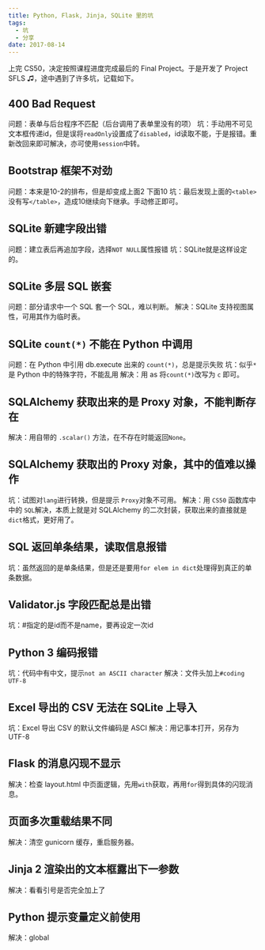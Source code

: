 ```yaml
---
title: Python, Flask, Jinja, SQLite 里的坑
tags:
  - 坑
  - 分享
date: 2017-08-14
---
```

上完 CS50，决定按照课程进度完成最后的 Final Project。于是开发了 Project SFLS ♫，途中遇到了许多坑，记载如下。
<!-- more -->

## 400 Bad Request
问题：表单与后台程序不匹配（后台调用了表单里没有的项）
坑：手动用不可见文本框传递id，但是误将`readOnly`设置成了`disabled`，id读取不能，于是报错。重新改回来即可解决，亦可使用`session`中转。

## Bootstrap 框架不对劲
问题：本来是10-2的排布，但是却变成上面2 下面10
坑：最后发现上面的`<table>`没有写`</table>`，造成10继续向下继承。手动修正即可。

## SQLite 新建字段出错
问题：建立表后再追加字段，选择`NOT NULL`属性报错
坑：SQLite就是这样设定的。

## SQLite 多层 SQL 嵌套
问题：部分请求中一个 SQL 套一个 SQL，难以判断。
解决：SQLite 支持视图属性，可用其作为临时表。

## SQLite `count(*)` 不能在 Python 中调用
问题：在 Python 中引用 db.execute 出来的 `count(*)`，总是提示失败
坑：似乎`*`是 Python 中的特殊字符，不能乱用
解决：用 as 将`count(*)`改写为 `c` 即可。

## SQLAlchemy 获取出来的是 Proxy 对象，不能判断存在
解决：用自带的 `.scalar()` 方法，在不存在时能返回`None`。

## SQLAlchemy 获取出的 Proxy 对象，其中的值难以操作
坑：试图对`lang`进行转换，但是提示 `Proxy`对象不可用。
解决：用 `CS50` 函数库中中的 `SQL`解决，本质上就是对 SQLAlchemy 的二次封装，获取出来的直接就是`dict`格式，更好用了。

## SQL 返回单条结果，读取信息报错
坑：虽然返回的是单条结果，但是还是要用`for elem in dict`处理得到真正的单条数据。

## Validator.js 字段匹配总是出错
坑：#指定的是id而不是name，要再设定一次id

## Python 3 编码报错
坑：代码中有中文，提示`not an ASCII character`
解决：文件头加上`#coding UTF-8`

## Excel 导出的 CSV 无法在 SQLite 上导入
坑：Excel 导出 CSV 的默认文件编码是 ASCI
解决：用记事本打开，另存为 UTF-8

## Flask 的消息闪现不显示
解决：检查 layout.html 中页面逻辑，先用`with`获取，再用`for`得到具体的闪现消息。

## 页面多次重载结果不同
解决：清空 gunicorn 缓存，重启服务器。

## Jinja 2 渲染出的文本框露出下一参数
解决：看看引号是否完全加上了

## Python 提示变量定义前使用
解决：global
